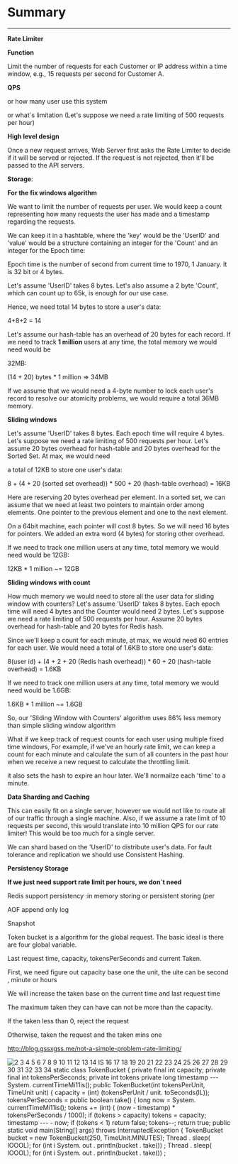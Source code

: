 # Summary



---

**Rate Limiter**

**Function**

Limit the number of requests for each Customer or IP address within a time window, e.g., 15 requests per second for Customer A.

**QPS**

or how many user use this system

or what`s limitation (Let's suppose we need a rate limiting of 500 requests per hour)



**High level design**



Once a new request arrives, Web Server first asks the Rate Limiter to decide if it will be served or rejected. If the request is not rejected, then it'll be passed to the API servers.







**Storage**:



**For the fix windows algorithm**

We want to limit the number of requests per user. We would keep a count representing how many requests the user has made and a timestamp regarding the requests.



We can keep it in a hashtable, where the 'key' would be the 'UserID' and 'value' would be a structure containing an integer for the 'Count' and an integer for the Epoch time:

Epoch time is the number of second from current time to 1970, 1 January. It is 32 bit or 4 bytes.

Let's assume 'UserID' takes 8 bytes. Let's also assume a 2 byte 'Count', which can count up to 65k, is enough for our use case.

Hence, we need total 14 bytes to store a user's data:

4+8+2 = 14

Let's assume our hash-table has an overhead of 20 bytes for each record. If we need to track **1 million** users at any time, the total memory we would need would be

32MB:

(14 + 20) bytes * 1 million => 34MB



If we assume that we would need a 4-byte number to lock each user's record to resolve our atomicity problems, we would require a total 36MB memory.

**Sliding windows**

Let's assume 'UserID' takes 8 bytes. Each epoch time will require 4 bytes. Let's suppose we need a rate limiting of 500 requests per hour. Let's assume 20 bytes overhead for hash-table and 20 bytes overhead for the Sorted Set. At max, we would need

a total of 12KB to store one user's data:



8 + (4 + 20 (sorted set overhead)) * 500 + 20 (hash-table overhead) = 16KB

Here are reserving 20 bytes overhead per element. In a sorted set, we can assume that we need at least two pointers to maintain order among elements. One pointer to the previous element and one to the next element.

On a 64bit machine, each pointer will cost 8 bytes. So we will need 16 bytes for pointers. We added an extra word (4 bytes) for storing other overhead.

If we need to track one million users at any time, total memory we would need would be 12GB:

12KB * 1 million ~= 12GB

**Sliding windows with count**

How much memory we would need to store all the user data for sliding window with counters? Let's assume 'UserID' takes 8 bytes. Each epoch time will need 4 bytes and the Counter would need 2 bytes. Let's suppose we need a rate limiting of 500 requests per hour. Assume 20 bytes overhead for hash-table and 20 bytes for Redis hash.

Since we'll keep a count for each minute, at max, we would need 60 entries for each user. We would need a total of 1.6KB to store one user's data:

8(user id) + (4 + 2 + 20 (Redis hash overhead)) * 60 + 20 (hash-table overhead) = 1.6KB

If we need to track one million users at any time, total memory we would need would be 1.6GB:

1.6KB * 1 million ~= 1.6GB

So, our 'Sliding Window with Counters' algorithm uses 86% less memory than simple sliding window algorithm

What if we keep track of request counts for each user using multiple fixed time windows, For example, if we've an hourly rate limit, we can keep a count for each minute and calculate the sum of all counters in the past hour when we receive a new request to calculate the throttling limit.

it also sets the hash to expire an hour later. We'll normailze each 'time' to a minute.

**Data Sharding and Caching**

This can easily fit on a single server, however we would not like to route all of our traffic through a single machine. Also, if we assume a rate limit of 10 requests per second, this would translate into 10 million QPS for our rate limiter! This would be too much for a single server.

We can shard based on the 'UserID' to distribute user's data. For fault tolerance and replication we should use Consistent Hashing.



**Persistency Storage**



**If we just need support rate limit per hours, we don`t need**



Redis support persistency :in memory storing or persistent storing (per

AOF append only log

Snapshot







Token bucket is a algorithm for the global request. The basic ideal is there are four global variable.

Last request time, capacity, tokensPerSeconds and current Taken.

First, we need figure out capacity base one the unit, the uite can be second , minute or hours

We will increase the taken base on the current time and last request time

The maximum taken they can have can not be more than the capacity.

If the taken less than 0, reject the request

Otherwise, taken the request and the taken mins one

<http://blog.gssxgss.me/not-a-simple-problem-rate-limiting/>



![2 3 4 5 6 7 8 9 10 11 12 13 14 IS 16 17 18 19 20 21 22 23 24 25 26 27 28 29 30 31 32 33 34 static class TokenBucket { private final int capacity; private final int tokensPerSeconds; private int tokens private long timestamp --- System. currentTimeMi11is(); public TokenBucket(int tokensPerUnit, TimeUnit unit) { capacity = (int) (tokensPerUnit / unit. toSeconds(IL)); tokensPerSeconds = public boolean take() { long now = System. currentTimeMi11is(); tokens += (int) ( (now - timestamp) * tokensPerSeconds / 1000); if (tokens > capacity) tokens = capacity; timestamp --- - now; if (tokens < 1) return false; tokens--; return true; public static void main(String[] args) throws InterruptedException { TokenBucket bucket = new TokenBucket(250, TimeUnit.MINUTES); Thread . sleep( IOOOL); for (int i System. out . println(bucket . take()) ; Thread . sleep( IOOOL); for (int i System. out . println(bucket . take()) ; ](../../media/Rate-Limiter-Rate-Limiter-Summary-image1.jpeg)



